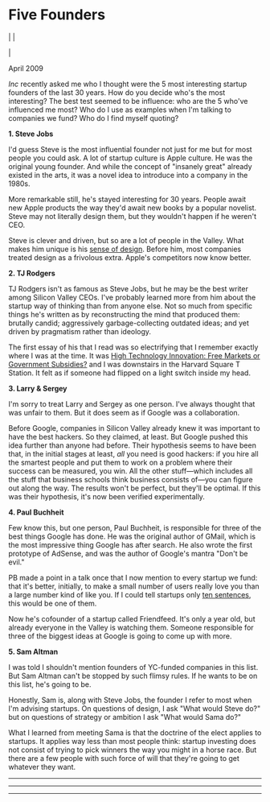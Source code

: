 # Five Founders

| | [](index.html)  
  
|   
  
April 2009  
  
 _Inc_ recently asked me who I thought were the 5 most interesting startup founders of the last 30 years. How do you decide who's the most interesting? The best test seemed to be influence: who are the 5 who've influenced me most? Who do I use as examples when I'm talking to companies we fund? Who do I find myself quoting?  
  
 **1\. Steve Jobs**  
  
I'd guess Steve is the most influential founder not just for me but for most people you could ask. A lot of startup culture is Apple culture. He was the original young founder. And while the concept of "insanely great" already existed in the arts, it was a novel idea to introduce into a company in the 1980s.  
  
More remarkable still, he's stayed interesting for 30 years. People await new Apple products the way they'd await new books by a popular novelist. Steve may not literally design them, but they wouldn't happen if he weren't CEO.  
  
Steve is clever and driven, but so are a lot of people in the Valley. What makes him unique is his [sense of design](taste.html). Before him, most companies treated design as a frivolous extra. Apple's competitors now know better.  
  
 **2\. TJ Rodgers**  
  
TJ Rodgers isn't as famous as Steve Jobs, but he may be the best writer among Silicon Valley CEOs. I've probably learned more from him about the startup way of thinking than from anyone else. Not so much from specific things he's written as by reconstructing the mind that produced them: brutally candid; aggressively garbage-collecting outdated ideas; and yet driven by pragmatism rather than ideology.  
  
The first essay of his that I read was so electrifying that I remember exactly where I was at the time. It was [High Technology Innovation: Free Markets or Government Subsidies?](http://www.cypress.com/?rID=34993) and I was downstairs in the Harvard Square T Station. It felt as if someone had flipped on a light switch inside my head.  
  
 **3\. Larry & Sergey**  
  
I'm sorry to treat Larry and Sergey as one person. I've always thought that was unfair to them. But it does seem as if Google was a collaboration.  
  
Before Google, companies in Silicon Valley already knew it was important to have the best hackers. So they claimed, at least. But Google pushed this idea further than anyone had before. Their hypothesis seems to have been that, in the initial stages at least, _all_ you need is good hackers: if you hire all the smartest people and put them to work on a problem where their success can be measured, you win. All the other stuff—which includes all the stuff that business schools think business consists of—you can figure out along the way. The results won't be perfect, but they'll be optimal. If this was their hypothesis, it's now been verified experimentally.  
  
 **4\. Paul Buchheit**  
  
Few know this, but one person, Paul Buchheit, is responsible for three of the best things Google has done. He was the original author of GMail, which is the most impressive thing Google has after search. He also wrote the first prototype of AdSense, and was the author of Google's mantra "Don't be evil."  
  
PB made a point in a talk once that I now mention to every startup we fund: that it's better, initially, to make a small number of users really love you than a large number kind of like you. If I could tell startups only [ten sentences](13sentences.html), this would be one of them.  
  
Now he's cofounder of a startup called Friendfeed. It's only a year old, but already everyone in the Valley is watching them. Someone responsible for three of the biggest ideas at Google is going to come up with more.  
  
 **5\. Sam Altman**  
  
I was told I shouldn't mention founders of YC-funded companies in this list. But Sam Altman can't be stopped by such flimsy rules. If he wants to be on this list, he's going to be.  
  
Honestly, Sam is, along with Steve Jobs, the founder I refer to most when I'm advising startups. On questions of design, I ask "What would Steve do?" but on questions of strategy or ambition I ask "What would Sama do?"  
  
What I learned from meeting Sama is that the doctrine of the elect applies to startups. It applies way less than most people think: startup investing does not consist of trying to pick winners the way you might in a horse race. But there are a few people with such force of will that they're going to get whatever they want.  
  
  
---  
  
  

* * *  
  
---
